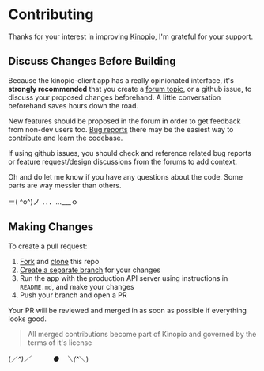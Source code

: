 # Contributing

Thanks for your interest in improving [Kinopio](https://kinopio.club), I'm grateful for your support.

## Discuss Changes Before Building

Because the kinopio-client app has a really opinionated interface, it's **strongly recommended** that you create a [forum topic](https://club.kinopio.club), or a github issue, to discuss your proposed changes beforehand. A little conversation beforehand saves hours down the road.

New features should be proposed in the forum in order to get feedback from non-dev users too. [Bug reports](https://club.kinopio.club/c/support/6) there may be the easiest way to contribute and learn the codebase.

If using github issues, you should check and reference related bug reports or feature request/design discussions from the forums to add context.

Oh and do let me know if you have any questions about the code. Some parts are way messier than others.

＝( ^o^)ノ ．．．…___ｏ

## Making Changes

To create a pull request:

1. [Fork](https://docs.github.com/en/github/getting-started-with-github/fork-a-repo) and [clone](https://docs.github.com/en/github/creating-cloning-and-archiving-repositories/cloning-a-repository) this repo
2. [Create a separate branch](https://docs.github.com/en/desktop/contributing-and-collaborating-using-github-desktop/managing-branches) for your changes
3. Run the app with the production API server using instructions in `README.md`, and make your changes
4. Push your branch and open a PR

Your PR will be reviewed and merged in as soon as possible if everything looks good.

> All merged contributions become part of Kinopio and governed by the terms of it's license

(／_^)／ 　　　●　＼(^_＼)
